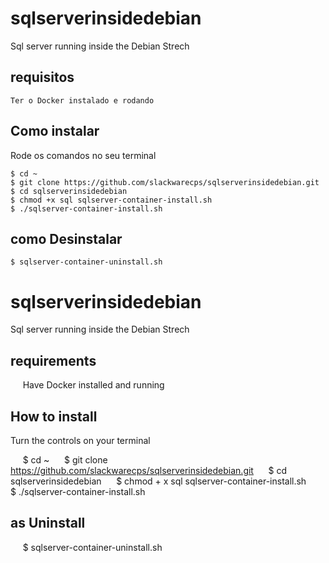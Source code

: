 # sqlserverinsidedebian
Sql server running inside the Debian Strech

## requisitos
    Ter o Docker instalado e rodando

## Como instalar 

Rode os comandos no seu terminal

    $ cd ~
    $ git clone https://github.com/slackwarecps/sqlserverinsidedebian.git
    $ cd sqlserverinsidedebian
    $ chmod +x sql sqlserver-container-install.sh
    $ ./sqlserver-container-install.sh

## como Desinstalar

    $ sqlserver-container-uninstall.sh

    
# sqlserverinsidedebian
Sql server running inside the Debian Strech

## requirements
     Have Docker installed and running

## How to install

Turn the controls on your terminal

     $ cd ~
     $ git clone https://github.com/slackwarecps/sqlserverinsidedebian.git
     $ cd sqlserverinsidedebian
     $ chmod + x sql sqlserver-container-install.sh
     $ ./sqlserver-container-install.sh

## as Uninstall

     $ sqlserver-container-uninstall.sh
